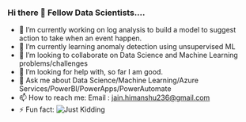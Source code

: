 ### Hi there 👋 Fellow Data Scientists....


- 🔭 I’m currently working on log analysis to build a model to suggest action to take when an event happen.
- 🌱 I’m currently learning anomaly detection using unsupervised ML
- 👯 I’m looking to collaborate on Data Science and Machine Learning problems/challenges
- 🤔 I’m looking for help with, so far I am good.
- 💬 Ask me about Data Science/Machine Learning/Azure Services/PowerBI/PowerApps/PowerAutomate
- 📫 How to reach me: Email : jain.himanshu236@gmail.com
- ⚡ Fun fact: ![Just Kidding](https://github.com/HimanshuJain5/HimanshuJain5/blob/0896e6de705818a5afd9955ae7a09576e633ef31/1.png)

